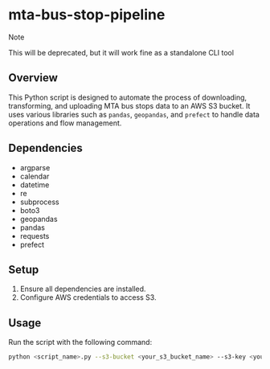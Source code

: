 # mta-bus-stop-pipeline

> [!NOTE] 
> This will be deprecated, but it will work fine as a standalone CLI tool

## Overview
This Python script is designed to automate the process of downloading, transforming, and uploading MTA bus stops data to an AWS S3 bucket. It uses various libraries such as `pandas`, `geopandas`, and `prefect` to handle data operations and flow management.

## Dependencies
- argparse
- calendar
- datetime
- re
- subprocess
- boto3
- geopandas
- pandas
- requests
- prefect

## Setup
1. Ensure all dependencies are installed.
2. Configure AWS credentials to access S3.

## Usage
Run the script with the following command:

```bash
python <script_name>.py --s3-bucket <your_s3_bucket_name> --s3-key <your_s3_key>
```
